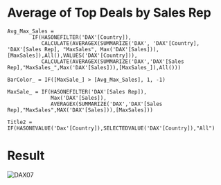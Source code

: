 # Average of Top Deals by Sales Rep

```DAX
Avg_Max_Sales = 
        IF(HASONEFILTER('DAX'[Country]),
           CALCULATE(AVERAGEX(SUMMARIZE('DAX', 'DAX'[Country], 'DAX'[Sales Rep], "MaxSales", Max('DAX'[Sales])),[MaxSales]),All(),VALUES('DAX'[Country])),
           CALCULATE(AVERAGEX(SUMMARIZE('DAX','DAX'[Sales Rep],"MaxSales_",Max('DAX'[Sales])),[MaxSales_]),All()))

BarColor_ = IF([MaxSale_] > [Avg_Max_Sales], 1, -1)

MaxSale_ = IF(HASONEFILTER('DAX'[Sales Rep]),
              Max('DAX'[Sales]),
              AVERAGEX(SUMMARIZE('DAX','DAX'[Sales Rep],"MaxSales",MAX('DAX'[Sales])),[MaxSales]))

Title2 = IF(HASONEVALUE('Dax'[Country]),SELECTEDVALUE('DAX'[Country]),"All")
```

# Result

![DAX07](https://user-images.githubusercontent.com/79496040/191638710-0a048b39-2786-426f-82f7-c66e1b5bf38b.gif)
